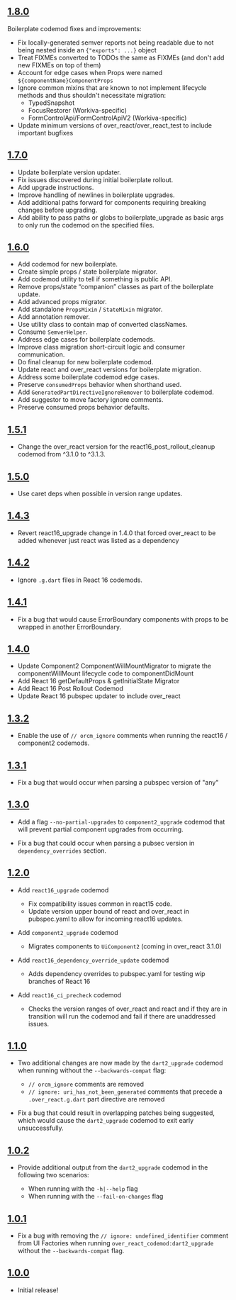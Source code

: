 ## [1.8.0](https://github.com/Workiva/over_react_codemod/compare/1.8.0...1.7.0)

Boilerplate codemod fixes and improvements:
- Fix locally-generated semver reports not being readable due to not being nested inside an `{"exports": ...}` object
- Treat FIXMEs converted to TODOs the same as FIXMEs (and don't add new FIXMEs on top of them)
- Account for edge cases when Props were named `${componentName}ComponentProps`
- Ignore common mixins that are known to not implement lifecycle methods and thus shouldn't necessitate migration:
    - TypedSnapshot
    - FocusRestorer (Workiva-specific)
    - FormControlApi/FormControlApiV2 (Workiva-specific)
- Update minimum versions of over_react/over_react_test to include important bugfixes

## [1.7.0](https://github.com/Workiva/over_react_codemod/compare/1.7.0...1.6.0)

- Update boilerplate version updater.
- Fix issues discovered during initial boilerplate rollout.
- Add upgrade instructions.
- Improve handling of newlines in boilerplate upgrades.
- Add additional paths forward for components requiring breaking changes before upgrading.
- Add ability to pass paths or globs to boilerplate_upgrade as basic args to only run the codemod on
the specified files.

## [1.6.0](https://github.com/Workiva/over_react_codemod/compare/1.6.0...1.5.1)

- Add codemod for new boilerplate.
- Create simple props / state boilerplate migrator.
- Add codemod utility to tell if something is public API.
- Remove props/state “companion” classes as part of the boilerplate update.
- Add advanced props migrator.
- Add standalone `PropsMixin` / `StateMixin` migrator.
- Add annotation remover.
- Use utility class to contain map of converted classNames.
- Consume `SemverHelper`.
- Address edge cases for boilerplate codemods.
- Improve class migration short-circuit logic and consumer communication.
- Do final cleanup for new boilerplate codemod.
- Update react and over_react versions for boilerplate migration.
- Address some boilerplate codemod edge cases.
- Preserve `consumedProps` behavior when shorthand used.
- Add `GeneratedPartDirectiveIgnoreRemover` to boilerplate codemod.
- Add suggestor to move factory ignore comments.
- Preserve consumed props behavior defaults.

## [1.5.1](https://github.com/Workiva/over_react_codemod/compare/1.5.1...1.5.0)

- Change the over_react version for the react16_post_rollout_cleanup codemod from ^3.1.0 to ^3.1.3.

## [1.5.0](https://github.com/Workiva/over_react_codemod/compare/1.5.0...1.4.3)

- Use caret deps when possible in version range updates.

## [1.4.3](https://github.com/Workiva/over_react_codemod/compare/1.4.3...1.4.2)

- Revert react16_upgrade change in 1.4.0 that forced over_react to be added whenever just react was listed as a dependency


## [1.4.2](https://github.com/Workiva/over_react_codemod/compare/1.4.1...1.4.2)

- Ignore `.g.dart` files in React 16 codemods.


## [1.4.1](https://github.com/Workiva/over_react_codemod/compare/1.4.0...1.4.1)

- Fix a bug that would cause ErrorBoundary components with props to be wrapped in
  another ErrorBoundary.


## [1.4.0](https://github.com/Workiva/over_react_codemod/compare/1.3.2...1.4.0)

- Update Component2 ComponentWillMountMigrator to migrate the componentWillMount lifecycle code to componentDidMount
- Add React 16 getDefaultProps & getInitialState Migrator
- Add React 16 Post Rollout Codemod
- Update React 16 pubspec updater to include over_react


## [1.3.2](https://github.com/Workiva/over_react_codemod/compare/1.3.1...1.3.2)

- Enable the use of `// orcm_ignore` comments when running the react16 / component2 codemods.


## [1.3.1](https://github.com/Workiva/over_react_codemod/compare/1.3.0...1.3.1)

- Fix a bug that would occur when parsing a pubspec version of "any"


## [1.3.0](https://github.com/Workiva/over_react_codemod/compare/1.2.0...1.3.0)

- Add a flag `--no-partial-upgrades` to `component2_upgrade` codemod that will
  prevent partial component upgrades from occurring.

- Fix a bug that could occur when parsing a pubsec version in
  `dependency_overrides` section.


## [1.2.0](https://github.com/Workiva/over_react_codemod/compare/1.1.0...1.2.0)

- Add `react16_upgrade` codemod

  - Fix compatibility issues common in react15 code.
  - Update version upper bound of react and over_react in pubspec.yaml to
    allow for incoming react16 updates.

- Add `component2_upgrade` codemod

  - Migrates components to `UiComponent2` (coming in over_react 3.1.0)

- Add `react16_dependency_override_update` codemod

  - Adds dependency overrides to pubspec.yaml for testing wip branches of React 16

- Add `react16_ci_precheck` codemod

  - Checks the version ranges of over_react and react and if they are in
    transition will run the codemod and fail if there are unaddressed issues.


## [1.1.0](https://github.com/Workiva/over_react_codemod/compare/1.0.2...1.1.0)

- Two additional changes are now made by the `dart2_upgrade` codemod when
  running without the `--backwards-compat` flag:

  - `// orcm_ignore` comments are removed
  - `// ignore: uri_has_not_been_generated` comments that precede a
    `.over_react.g.dart` part directive are removed

- Fix a bug that could result in overlapping patches being suggested, which
  would cause the `dart2_upgrade` codemod to exit early unsuccessfully.

## [1.0.2](https://github.com/Workiva/over_react_codemod/compare/1.0.1...1.0.2)

- Provide additional output from the `dart2_upgrade` codemod in the following
  two scenarios:

  - When running with the `-h|--help` flag
  - When running with the `--fail-on-changes` flag

## [1.0.1](https://github.com/Workiva/over_react_codemod/compare/1.0.0...1.0.1)

- Fix a bug with removing the `// ignore: undefined_identifier` comment from
  UI Factories when running `over_react_codemod:dart2_upgrade` without the
  `--backwards-compat` flag.

## [1.0.0](https://github.com/Workiva/over_react_codemod/compare/00f8644...1.0.0)

- Initial release!
